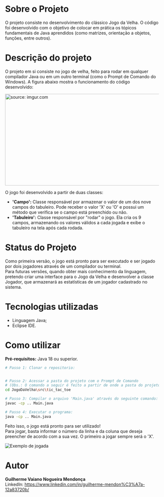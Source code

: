 # **Sobre o Projeto**
O projeto consiste no desenvolvimento do clássico Jogo da Velha. O código foi desenvolvido com o objetivo de colocar em prática os tópicos fundamentais de Java aprendidos (como matrizes, orientação a objetos, funções, entre outros).

# **Descrição do projeto**
O projeto em si consiste no jogo de velha, feito para rodar em qualquer compilador Java ou em um outro terminal (como o Prompt de Comando do Windows). A figura abaixo mostra o funcionamento do código desenvolvido:

<a href="https://imgur.com/9M95XGx"><img src="https://i.imgur.com/9M95XGx.png" title="source: imgur.com" width="600" height="300"/></a>

<p>
</p>

O jogo foi desenvolvido a partir de duas classes: 

- **'Campo':** Classe responsável por armazenar o valor de um dos nove campos do tabuleiro. Pode receber o valor 'X' ou 'O' e possui um método que verifica se o campo está preenchido ou não.
- **'Tabuleiro':** Classe responsável por "rodar" o jogo. Ela cria os 9 campos, armazenando os valores válidos a cada jogada e exibe o tabuleiro na tela após cada rodada.

# **Status do Projeto**  
Como primeira versão, o jogo está pronto para ser executado e ser jogado por dois jogadores através de um compilador ou terminal.  
Para futuras versões, quando obter mais conhecimento da linguagem, pretendo criar uma interface para o Jogo da Velha e desenvolver a classe Jogador, que armazenará as estatísticas de um jogador cadastrado no sistema.

# **Tecnologias utilizadas**
- Linguagem Java;  
- Eclipse IDE.

# **Como utilizar**
**Pré-requisitos:** Java 18 ou superior.

```bash
# Passo 1: Clonar o repositorio:


# Passo 2: Acessar a pasta do projeto com o Prompt de Comando
# (Obs.: O comando a seguir é feito a partir de onde a pasta do projeto foi salva):
cd JogoDaVelha\src\tic_tac_toe

# Passo 3: Compilar o arquivo 'Main.java' através do seguinte comando:
javac -cp .. Main.java

# Passo 4: Executar o programa:
java -cp .. Main.java

```  
Feito isso, o jogo está pronto para ser utilizado!  
Para jogar, basta informar o número da linha e da coluna que deseja preencher de acordo com a sua vez. O primeiro a jogar sempre será o 'X'.  

![](https://i.imgur.com/hJO3P4m.png "Exemplo de jogada")


# Autor
**Guilherme Vaiano Nogueira Mendonça**  
LinkedIn: https://www.linkedin.com/in/guilherme-mendon%C3%A7a-12a83720b/  
